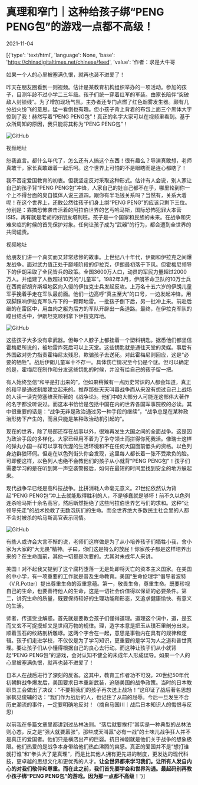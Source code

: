 # 真理和窄门｜这种给孩子绑“PENG PENG包”的游戏一点都不高级！

2021-11-04

[{'type': 'text/html', 'language': None, 'base': 'https://chinadigitaltimes.net/chinese/feed', 'value': '作者：求是大牛哥

如果一个人的心里被塞满仇恨，就再也装不进爱了！

昨天在朋友圈看到一则视频。估计是某教育机构组织举办的一项活动。参加的孩子，目测年龄不过小学二三年级。孩子们统一穿着红军的军装。由家长陪伴“突破敌人封锁线”。为了增加现场气氛，主办者还专门点燃了红色烟雾发生器。颇有几分战火纷飞的意思。猛一看倒也有趣。但小孩子背上背着的布包上面三个黑体大字惊到了我！赫然写着“PENG PENG包”！真正的名字大家可以在视频里看到。基于众所周知的原因，我只能将其称为“PENG PENG包”！

![GitHub](https://chinadigitaltimes.net/chinese/files/2021/11/image-1636013751710.png)

视频地址

恕我直言。都什么年代了，怎么还有人搞这个东西！很有趣么？导演真敢想，老师真敢干，家长真敢跟着一起乐呵。这个世界上可怕的不是眼瞎而是连心都瞎了！

我不否定爱国教育的初衷。但我坚定反对采取这种形式。估计有人会说，别人家让自己的孩子背“PENG PENG包”冲锋，人家自己的娃自己都不在乎，哪里轮到你一个上不得台面的臭自媒体人说三道四。跟你有半毛钱关系吗？当然有，关系大着呢！在这个世界上，还敢公然往孩子们身上绑“PENG PENG”的应该只剩下三位。分别是：靠搞恐怖袭击活着的阿拉伯世界的乞丐哈马斯，国际恐怖犯罪大本营ISIS，再有就是老胡的好朋友塔利班。孩子是一个国家和民族的未来。在战争和灾难来临的时候的首先保护对象。任何让孩子成为“武器”的行为，都会遭到全世界的共同谴责。

视频地址

给朋友们讲一个真实而又非常悲惨的故事。上世纪八十年代，伊朗和伊拉克之间爆发战争。面对武力值正处于巅峰阶段的伊拉克，伊朗最初落于下风。但霍梅尼领导下的伊朗采取了全民皆兵的政策。全国3600万人口，动员的军民力量超过2000万人。并组建了人数超过10万的“儿童军”。1982年3月，伊朗革命卫队的10万士兵在西南部胡齐斯坦地区向入侵的伊拉克士兵发起反攻。上万名十五六岁的伊朗儿童军手挽着手走在军队最前面。他们一边高呼“真主至大”的口号，一边发起冲锋。用双脚踩响伊拉克军队布下的一颗颗地雷。一批孩子倒下后，另一批冲上来。前赴后继的在雷区中，用血肉之躯为后方的军队开辟出一条道路。最终，在伊拉克军队的瞠目结舌中，伊朗坦克顺利拿下伊拉克阵地。

![GitHub](https://keep.cdt.media/assets/images/e/4/e420250f/d4b46e8a.png)

这些孩子大多没有拿武器。但每个人脖子上都挂着一个塑料钥匙。据悉他们都坚信霍梅尼所说的，被地雷炸死后可以上天堂。这些钥匙就是通往天堂的灵媒。事后有外国敌对势力指责霍梅尼太残忍，欺骗孩子去送死。对此霍梅尼则回应，这是“必要的牺牲”。战后伊朗儿童军十不存一。具体伤亡情况至今仍是个谜。但可以确定的是，霍梅尼在制作和分发这些钥匙的时候，并没有给自己的孩子留一把。

有人始终坚信“和平是打出来的”。但如果稍微有一点历史常识的人都会知道，真正的和平是通过制度建立起来的。推荐那些天天叫嚣战争而从来没有想过自己上战场的人读一读克劳塞维茨所著的《战争论》。他们中的大部分人可能连这部伟大著作的名字都没听说过。而这本书恰恰是包括中国在内的世界各国军事院校的必读。其中很重要的话是：“战争无非是政治通过另一种手段的继续”，“战争总是在某种政治形势下产生的，而且只能是某种政治动机引起的”。

现在的世界，除了局部还存在战事以外，很难再发生大国之间的全面战争。这是因为政治手段的多样化。大家已经用不着为了争夺领土而拼得你死我活。像瑞士这样的弹丸小国一样可以享有优渥的生活环境和不在任何大国面前低头的资格。以色列身边群狼环伺。但走在以色列街头你会发现，这里每人都长着一张不受欺负的脸。可即便这样，以色列人也绝不会教他们的孩子从小就背“PENG PENG包”！孩子们需要学习的是在听到第一声空袭警报后，如何在最短的时间里找到安全的地方躲起来。

现代战争早已经是高科技战争。比拼消耗人命毫无意义。21世纪依然认为背起“PENG PENG包”冲上去就能取得胜利的人，不是够蠢就是够坏！前不久以色列连杀哈马斯十余名高官。然后断然拒绝了这些阿拉伯世界乞丐们的求和。这种“让领导先走”的战术挽救了无数泡灰们的生命。而全世界绝大多数民主社会里的人都不会对被杀的哈马斯高官表示同情。

![GitHub](https://keep.cdt.media/assets/images/e/4/e420250f/ca733a14.png)

有些人或许会大言不惭的说，老师们这样做是为了从小培养孩子们牺牲小我，舍小家为大家的“大无畏”精神。子曰，你们这是特么的放屁！你家孩子都是这样培养出来的？在生命面前，其他一切都是次要的。尤其对未成年人来讲。

美国！对不起我又提到了这个腐朽堕落一无是处即将灭亡的资本主义国家。在美国的中小学，有一项重要的工作就是普及生命教育。美国“生命伦理学”倡导者波特（V.R.Potter）提出尊重生命的双重意蕴。第一，敬畏生命，尊重生命。既要珍视自己的生命，也要善待他人的生命，这是一切社会价值得以保证的必要条件。第二，讲究生命的质量，既要保持较好的生理功能和形态，又追求健康愉快、有意义的生活。

师者，传道受业解惑。首先就是要教会孩子们懂得道理。道理这个词中，道，是玄而又玄不可捉摸却又是世间万物的规律。理，造字本意是把玉从璞石里剖分出来，顺着玉石的纹路剖析雕琢。这两个字合在一起，意思是事物内在具有的规律和逻辑。孩子们走进学校，不仅仅是为了学习知识，更重要的是学习为人之道和普世真理。要让孩子们从小懂得根据自己的良心去行动。而这种让孩子们从小就背起“PENG PENG包”的游戏，会对认知不健全的未成年人形成误导。如果一个人的心里被塞满仇恨，就再也装不进爱了！

日本人在战后进行了深刻的反省。这其中，教育工作者功不可没。20世纪50年代初朝鲜战争爆发后，美国要求日本重新武装，追随美国的战争政策。当时的日本教职员工会做出了决议：“不要把我们的孩子再次送上战场！”这印证了战后著名思想家鹤见俊辅的话：“我们作为战后的人，也记住了从前的屈辱。今后一旦发生不合历史潮流的事件，一定要明确地反对！（摘自马国川｜战后日本知识人的悔恨与反思）

以前我在多篇文章里都讲到过丛林法则。“落后就要挨打”其实是一种典型的丛林法则心态，反之是“强大就要嚣张”。那些成天叫嚣“必有一战”的土味儿战争狂人并不是真正的爱国者。他们只是横店出产的巨婴。抗日神剧就是他们关于战争的想象极限。他们热爱的是战争本身带给他们热血沸腾的爽感。真正的爱国并不是“想打谁就打谁”和“拳头大了是真理”，而是比其他人拥有更先进的制度，更发达的现代科技，更卓越的思想文化和更优秀的人才。**让全世界都来学习我们。让所有人发自内心的对我们敬仰和尊重。而在此之前，我们首先要学会和世界沟通。最起码别再教小孩子绑“PENG PENG包”的游戏。因为那一点都不高级！**'}]